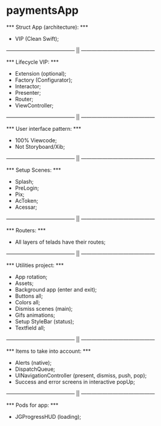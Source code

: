 # paymentsApp

*** Struct App (architecture): ***

- VIP (Clean Swift);

————————————— || ——————————————

*** Lifecycle VIP: ***

- Extension (optional);
- Factory (Configurator);
- Interactor;
- Presenter;
- Router;
- ViewController;


————————————— || ——————————————

*** User interface pattern: ***

- 100% Viewcode;
- Not Storyboard/Xib;

————————————— || ——————————————

*** Setup Scenes: ***

- Splash;
- PreLogin;
- Pix;
- AcToken;
- Acessar;

————————————— || ——————————————

*** Routers: ***

- All layers of telads have their routes;

————————————— || ——————————————

*** Utilities project: ***

- App rotation;
- Assets;
- Background app (enter and exit);
- Buttons all;
- Colors all;
- Dismiss scenes (main);
- Gifs animations;
- Setup StyleBar (status);
- Textfield all;

————————————— || ——————————————

*** Items to take into account: ***

- Alerts (native);
- DispatchQueue;
- UINavigationController (present, dismiss, push, pop);
- Success and error screens in interactive popUp;

————————————— || ——————————————

*** Pods for app: ***

- JGProgressHUD (loading);
